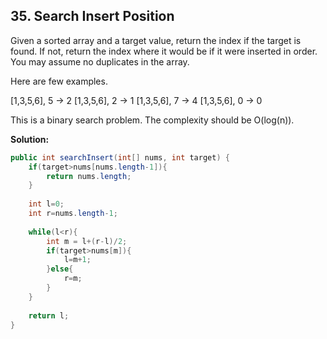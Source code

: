 ## 35. Search Insert Position

Given a sorted array and a target value, return the index if the target is found. If not, return the index where it would be if it were inserted in order. You may assume no duplicates in the array.

Here are few examples.

[1,3,5,6], 5 -> 2
[1,3,5,6], 2 -> 1
[1,3,5,6], 7 -> 4
[1,3,5,6], 0 -> 0

This is a binary search problem. The complexity should be O(log(n)).

**Solution:**

```java
public int searchInsert(int[] nums, int target) {
    if(target>nums[nums.length-1]){
        return nums.length;
    }
 
    int l=0;
    int r=nums.length-1;
 
    while(l<r){
        int m = l+(r-l)/2;
        if(target>nums[m]){
            l=m+1;
        }else{
            r=m;
        }
    }
 
    return l;
}
```